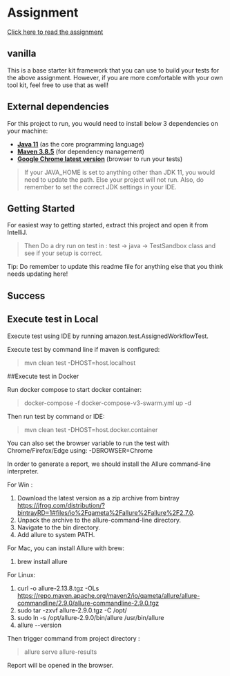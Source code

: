 # Assignment

[Click here to read the assignment](./docs/assignment.md)

## vanilla

This is a base starter kit framework that you can use to build your tests for the above assignment.
However, if you are more comfortable with your own tool kit, feel free to use that as well!

## External dependencies

For this project to run, you would need to install below 3 dependencies on your machine:

- **[Java 11](https://openjdk.java.net/projects/jdk/11/)** (as the core programming language)
- **[Maven 3.8.5](https://maven.apache.org/download.cgi)** (for dependency management)
- **[Google Chrome latest version](https://www.google.com/chrome/?brand=CHBD&gclid=Cj0KCQjwr-SSBhC9ARIsANhzu15P0PA-n9Zp4NpxKaOHVGtBD1TZQH0HlQQE6hUfsOFAU1nf-Rzdlf4aAoTJEALw_wcB&gclsrc=aw.ds)** (browser to run your tests)

> If your JAVA_HOME is set to anything other than JDK 11, you would need to update the path. Else your project
> will not run. Also, do remember to set the correct JDK settings in your IDE.

## Getting Started

For easiest way to getting started, extract this project and open it from IntelliJ.
> Then Do a dry run on test in : test -> java -> TestSandbox class and see if your setup is correct.  

Tip: Do remember to update this readme file for anything else that you think needs updating here!

## Success

## Execute test in Local

Execute test using IDE by running amazon.test.AssignedWorkflowTest.

Execute test by command line if maven is configured:
>mvn clean test -DHOST=host.localhost

##Execute test in Docker

Run docker compose to start docker container:
>docker-compose -f docker-compose-v3-swarm.yml up -d

Then run test by command or IDE:
>mvn clean test -DHOST=host.docker.container

You can also set the browser variable to run the test with Chrome/Firefox/Edge using: -DBROWSER=Chrome

In order to generate a report, we should install the Allure command-line interpreter.
 
For Win :
1. Download the latest version as a zip archive from bintray https://jfrog.com/distribution/?bintrayRD=1#files/io%2Fqameta%2Fallure%2Fallure%2F2.7.0.
2. Unpack the archive to the allure-command-line directory.
3. Navigate to the bin directory.
4. Add allure to system PATH.

For Mac, you can install Allure with brew:
1. brew install allure 

For Linux:
1. curl -o allure-2.13.8.tgz -OLs https://repo.maven.apache.org/maven2/io/qameta/allure/allure-commandline/2.9.0/allure-commandline-2.9.0.tgz
2. sudo tar -zxvf allure-2.9.0.tgz -C /opt/
3. sudo ln -s /opt/allure-2.9.0/bin/allure /usr/bin/allure
4. allure --version

Then trigger command from project directory : 
>allure serve allure-results

Report will be opened in the browser.
